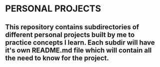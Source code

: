 # PERSONAL PROJECTS

## This repository contains subdirectories of different personal projects built by me to practice concepts I learn. Each subdir will have it's own README.md file which will contain all the need to know for the project.


